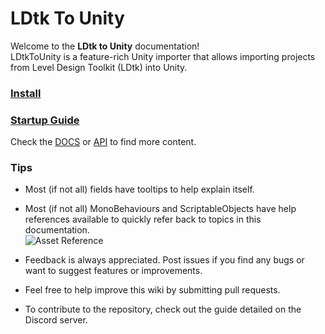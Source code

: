 # LDtk To Unity

Welcome to the **LDtk to Unity** documentation!  
LDtkToUnity is a feature-rich Unity importer that allows importing projects from Level Design Toolkit (LDtk) into Unity.

### [Install](documentation/Installation/topic_Install.md)

### [Startup Guide](documentation/Installation/topic_StartupGuide.md)

Check the [DOCS](documentation/Installation/topic_StartupGuide.md) 
or [API](api/LDtkUnity.yml) to find more content.


### Tips
- Most (if not all) fields have tooltips to help explain itself.
- Most (if not all) MonoBehaviours and ScriptableObjects have help references available to quickly refer back to topics in this documentation.  
  ![Asset Reference](images/img_Unity_HelpUrl.png)

- Feedback is always appreciated. Post issues if you find any bugs or want to suggest features or improvements.
- Feel free to help improve this wiki by submitting pull requests.
- To contribute to the repository, check out the guide detailed on the Discord server.